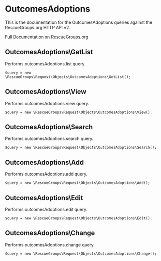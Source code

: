 # OutcomesAdoptions

This is the documentation for the OutcomesAdoptions queries against the RescueGroups.org HTTP API v2.

[Full Documentation on RescueGroups.org](https://userguide.rescuegroups.org/display/APIDG/Object+definitions#Objectdefinitions-)

## OutcomesAdoptions\GetList

Performs outcomesAdoptions.list query.

    $query = new \RescueGroups\Request\Objects\OutcomesAdoptions\GetList();


## OutcomesAdoptions\View

Performs outcomesAdoptions.view query.

    $query = new \RescueGroups\Request\Objects\OutcomesAdoptions\View();


## OutcomesAdoptions\Search

Performs outcomesAdoptions.search query.

    $query = new \RescueGroups\Request\Objects\OutcomesAdoptions\Search();


## OutcomesAdoptions\Add

Performs outcomesAdoptions.add query.

    $query = new \RescueGroups\Request\Objects\OutcomesAdoptions\Add();


## OutcomesAdoptions\Edit

Performs outcomesAdoptions.edit query.

    $query = new \RescueGroups\Request\Objects\OutcomesAdoptions\Edit();


## OutcomesAdoptions\Change

Performs outcomesAdoptions.change query.

    $query = new \RescueGroups\Request\Objects\OutcomesAdoptions\Change();


